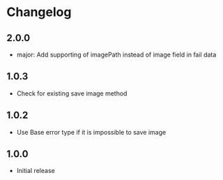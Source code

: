 # Changelog

## 2.0.0

* major: Add supporting of imagePath instead of image field in fail data

## 1.0.3

* Check for existing save image method

## 1.0.2

* Use Base error type if it is impossible to save image

## 1.0.0

* Initial release
